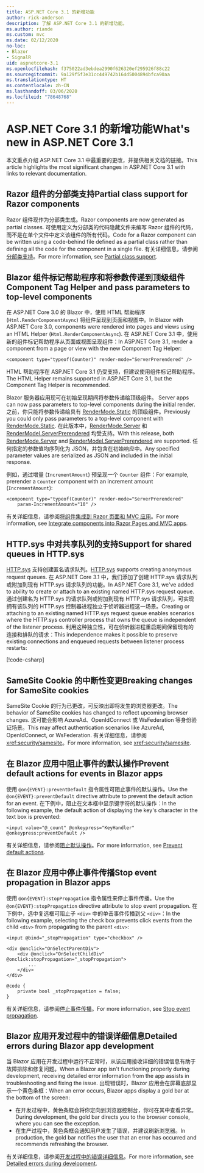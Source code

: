 ```yaml
---
title: ASP.NET Core 3.1 的新增功能
author: rick-anderson
description: 了解 ASP.NET Core 3.1 的新增功能。
ms.author: riande
ms.custom: mvc
ms.date: 02/12/2020
no-loc:
- Blazor
- SignalR
uid: aspnetcore-3.1
ms.openlocfilehash: f375022ad3ebdea2990f626320ef295926f88c22
ms.sourcegitcommit: 9a129f5f3e31cc449742b164d5004894bfca90aa
ms.translationtype: HT
ms.contentlocale: zh-CN
ms.lasthandoff: 03/06/2020
ms.locfileid: "78648768"
---
```

# <a name="whats-new-in-aspnet-core-31"></a><span data-ttu-id="50f28-103">ASP.NET Core 3.1 的新增功能</span><span class="sxs-lookup"><span data-stu-id="50f28-103">What's new in ASP.NET Core 3.1</span></span>

<span data-ttu-id="50f28-104">本文重点介绍 ASP.NET Core 3.1 中最重要的更改，并提供相关文档的链接。</span><span class="sxs-lookup"><span data-stu-id="50f28-104">This article highlights the most significant changes in ASP.NET Core 3.1 with links to relevant documentation.</span></span>

## <a name="partial-class-support-for-razor-components"></a><span data-ttu-id="50f28-105">Razor 组件的分部类支持</span><span class="sxs-lookup"><span data-stu-id="50f28-105">Partial class support for Razor components</span></span>

<span data-ttu-id="50f28-106">Razor 组件现作为分部类生成。</span><span class="sxs-lookup"><span data-stu-id="50f28-106">Razor components are now generated as partial classes.</span></span> <span data-ttu-id="50f28-107">可使用定义为分部类的代码隐藏文件来编写 Razor 组件的代码，而不是在单个文件中定义该组件的所有代码。</span><span class="sxs-lookup"><span data-stu-id="50f28-107">Code for a Razor component can be written using a code-behind file defined as a partial class rather than defining all the code for the component in a single file.</span></span> <span data-ttu-id="50f28-108">有关详细信息，请参阅[分部类支持](xref:blazor/components#partial-class-support)。</span><span class="sxs-lookup"><span data-stu-id="50f28-108">For more information, see [Partial class support](xref:blazor/components#partial-class-support).</span></span>

## <a name="opno-locblazor-component-tag-helper-and-pass-parameters-to-top-level-components"></a>Blazor<span data-ttu-id="50f28-109"> 组件标记帮助程序和将参数传递到顶级组件</span><span class="sxs-lookup"><span data-stu-id="50f28-109"> Component Tag Helper and pass parameters to top-level components</span></span>

<span data-ttu-id="50f28-110">在 ASP.NET Core 3.0 的 Blazor 中，使用 HTML 帮助程序 (`Html.RenderComponentAsync`) 将组件呈现到页面和视图中。</span><span class="sxs-lookup"><span data-stu-id="50f28-110">In Blazor with ASP.NET Core 3.0, components were rendered into pages and views using an HTML Helper (`Html.RenderComponentAsync`).</span></span> <span data-ttu-id="50f28-111">在 ASP.NET Core 3.1 中，使用新的组件标记帮助程序从页面或视图呈现组件：</span><span class="sxs-lookup"><span data-stu-id="50f28-111">In ASP.NET Core 3.1, render a component from a page or view with the new Component Tag Helper:</span></span>

```cshtml
<component type="typeof(Counter)" render-mode="ServerPrerendered" />
```

<span data-ttu-id="50f28-112">HTML 帮助程序在 ASP.NET Core 3.1 仍受支持，但建议使用组件标记帮助程序。</span><span class="sxs-lookup"><span data-stu-id="50f28-112">The HTML Helper remains supported in ASP.NET Core 3.1, but the Component Tag Helper is recommended.</span></span>

Blazor<span data-ttu-id="50f28-113"> 服务器应用现可在初始呈现期间将参数传递给顶级组件。</span><span class="sxs-lookup"><span data-stu-id="50f28-113"> Server apps can now pass parameters to top-level components during the initial render.</span></span> <span data-ttu-id="50f28-114">之前，你只能将参数传递给具有 [RenderMode.Static](xref:Microsoft.AspNetCore.Mvc.Rendering.RenderMode.Static) 的顶级组件。</span><span class="sxs-lookup"><span data-stu-id="50f28-114">Previously you could only pass parameters to a top-level component with [RenderMode.Static](xref:Microsoft.AspNetCore.Mvc.Rendering.RenderMode.Static).</span></span> <span data-ttu-id="50f28-115">在此版本中，[RenderMode.Server](xref:Microsoft.AspNetCore.Mvc.Rendering.RenderMode.Server) 和 [RenderModel.ServerPrerendered](xref:Microsoft.AspNetCore.Mvc.Rendering.RenderMode.ServerPrerendered) 均受支持。</span><span class="sxs-lookup"><span data-stu-id="50f28-115">With this release, both [RenderMode.Server](xref:Microsoft.AspNetCore.Mvc.Rendering.RenderMode.Server) and [RenderModel.ServerPrerendered](xref:Microsoft.AspNetCore.Mvc.Rendering.RenderMode.ServerPrerendered) are supported.</span></span> <span data-ttu-id="50f28-116">任何指定的参数值均序列化为 JSON，并包含在初始响应中。</span><span class="sxs-lookup"><span data-stu-id="50f28-116">Any specified parameter values are serialized as JSON and included in the initial response.</span></span>

<span data-ttu-id="50f28-117">例如，通过增量 (`IncrementAmount`) 预呈现一个 `Counter` 组件：</span><span class="sxs-lookup"><span data-stu-id="50f28-117">For example, prerender a `Counter` component with an increment amount (`IncrementAmount`):</span></span>

```cshtml
<component type="typeof(Counter)" render-mode="ServerPrerendered" 
    param-IncrementAmount="10" />
```

<span data-ttu-id="50f28-118">有关详细信息，请参阅[将组件集成到 Razor 页面和 MVC 应用](xref:blazor/integrate-components)。</span><span class="sxs-lookup"><span data-stu-id="50f28-118">For more information, see [Integrate components into Razor Pages and MVC apps](xref:blazor/integrate-components).</span></span>

## <a name="support-for-shared-queues-in-httpsys"></a><span data-ttu-id="50f28-119">HTTP.sys 中对共享队列的支持</span><span class="sxs-lookup"><span data-stu-id="50f28-119">Support for shared queues in HTTP.sys</span></span>

<span data-ttu-id="50f28-120">[HTTP.sys](xref:fundamentals/servers/httpsys) 支持创建匿名请求队列。</span><span class="sxs-lookup"><span data-stu-id="50f28-120">[HTTP.sys](xref:fundamentals/servers/httpsys) supports creating anonymous request queues.</span></span> <span data-ttu-id="50f28-121">在 ASP.NET Core 3.1 中，我们添加了创建 HTTP.sys 请求队列或附加到现有 HTTP.sys 请求队列的功能。</span><span class="sxs-lookup"><span data-stu-id="50f28-121">In ASP.NET Core 3.1, we've added to ability to create or attach to an existing named HTTP.sys request queue.</span></span> <span data-ttu-id="50f28-122">通过创建名为 HTTP.sys 的请求队列或附加到现有 HTTP.sys 请求队列，可实现拥有该队列的 HTTP.sys 控制器进程独立于侦听器进程这一场景。</span><span class="sxs-lookup"><span data-stu-id="50f28-122">Creating or attaching to an existing named HTTP.sys request queue enables scenarios where the HTTP.sys controller process that owns the queue is independent of the listener process.</span></span> <span data-ttu-id="50f28-123">利用这种独立性，可在侦听器进程重启期间保留现有的连接和排队的请求：</span><span class="sxs-lookup"><span data-stu-id="50f28-123">This independence makes it possible to preserve existing connections and enqueued requests between listener process restarts:</span></span>

[!code-csharp[](sample/Program.cs?name=snippet)]

## <a name="breaking-changes-for-samesite-cookies"></a><span data-ttu-id="50f28-124">SameSite Cookie 的中断性变更</span><span class="sxs-lookup"><span data-stu-id="50f28-124">Breaking changes for SameSite cookies</span></span>

<span data-ttu-id="50f28-125">SameSite Cookie 的行为已更改，可反映出即将发生的浏览器更改。</span><span class="sxs-lookup"><span data-stu-id="50f28-125">The behavior of SameSite cookies has changed to reflect upcoming browser changes.</span></span> <span data-ttu-id="50f28-126">这可能会影响 AzureAd、OpenIdConnect 或 WsFederation 等身份验证场景。</span><span class="sxs-lookup"><span data-stu-id="50f28-126">This may affect authentication scenarios like AzureAd, OpenIdConnect, or WsFederation.</span></span> <span data-ttu-id="50f28-127">有关详细信息，请参阅 <xref:security/samesite>。</span><span class="sxs-lookup"><span data-stu-id="50f28-127">For more information, see <xref:security/samesite>.</span></span>

## <a name="prevent-default-actions-for-events-in-opno-locblazor-apps"></a><span data-ttu-id="50f28-128">在 Blazor 应用中阻止事件的默认操作</span><span class="sxs-lookup"><span data-stu-id="50f28-128">Prevent default actions for events in Blazor apps</span></span>

<span data-ttu-id="50f28-129">使用 `@on{EVENT}:preventDefault` 指令属性可阻止事件的默认操作。</span><span class="sxs-lookup"><span data-stu-id="50f28-129">Use the `@on{EVENT}:preventDefault` directive attribute to prevent the default action for an event.</span></span> <span data-ttu-id="50f28-130">在下例中，阻止在文本框中显示键字符的默认操作：</span><span class="sxs-lookup"><span data-stu-id="50f28-130">In the following example, the default action of displaying the key's character in the text box is prevented:</span></span>

```razor
<input value="@_count" @onkeypress="KeyHandler" @onkeypress:preventDefault />
```

<span data-ttu-id="50f28-131">有关详细信息，请参阅[阻止默认操作](xref:blazor/event-handling#prevent-default-actions)。</span><span class="sxs-lookup"><span data-stu-id="50f28-131">For more information, see [Prevent default actions](xref:blazor/event-handling#prevent-default-actions).</span></span>

## <a name="stop-event-propagation-in-opno-locblazor-apps"></a><span data-ttu-id="50f28-132">在 Blazor 应用中停止事件传播</span><span class="sxs-lookup"><span data-stu-id="50f28-132">Stop event propagation in Blazor apps</span></span>

<span data-ttu-id="50f28-133">使用 `@on{EVENT}:stopPropagation` 指令属性来停止事件传播。</span><span class="sxs-lookup"><span data-stu-id="50f28-133">Use the `@on{EVENT}:stopPropagation` directive attribute to stop event propagation.</span></span> <span data-ttu-id="50f28-134">在下例中，选中复选框可阻止子 `<div>` 中的单击事件传播到父 `<div>`：</span><span class="sxs-lookup"><span data-stu-id="50f28-134">In the following example, selecting the check box prevents click events from the child `<div>` from propagating to the parent `<div>`:</span></span>

```razor
<input @bind="_stopPropagation" type="checkbox" />

<div @onclick="OnSelectParentDiv">
    <div @onclick="OnSelectChildDiv" @onclick:stopPropagation="_stopPropagation">
        ...
    </div>
</div>

@code {
    private bool _stopPropagation = false;
}
```

<span data-ttu-id="50f28-135">有关详细信息，请参阅[停止事件传播](xref:blazor/event-handling#stop-event-propagation)。</span><span class="sxs-lookup"><span data-stu-id="50f28-135">For more information, see [Stop event propagation](xref:blazor/event-handling#stop-event-propagation).</span></span>

## <a name="detailed-errors-during-opno-locblazor-app-development"></a><span data-ttu-id="50f28-136">Blazor 应用开发过程中的错误详细信息</span><span class="sxs-lookup"><span data-stu-id="50f28-136">Detailed errors during Blazor app development</span></span>

<span data-ttu-id="50f28-137">当 Blazor 应用在开发过程中运行不正常时，从该应用接收详细的错误信息有助于故障排除和修复问题。</span><span class="sxs-lookup"><span data-stu-id="50f28-137">When a Blazor app isn't functioning properly during development, receiving detailed error information from the app assists in troubleshooting and fixing the issue.</span></span> <span data-ttu-id="50f28-138">出现错误时，Blazor 应用会在屏幕底部显示一个黄色条框：</span><span class="sxs-lookup"><span data-stu-id="50f28-138">When an error occurs, Blazor apps display a gold bar at the bottom of the screen:</span></span>

* <span data-ttu-id="50f28-139">在开发过程中，黄色条框会将你定向到浏览器控制台，你可在其中查看异常。</span><span class="sxs-lookup"><span data-stu-id="50f28-139">During development, the gold bar directs you to the browser console, where you can see the exception.</span></span>
* <span data-ttu-id="50f28-140">在生产过程中，黄色条框会通知用户发生了错误，并建议刷新浏览器。</span><span class="sxs-lookup"><span data-stu-id="50f28-140">In production, the gold bar notifies the user that an error has occurred and recommends refreshing the browser.</span></span>

<span data-ttu-id="50f28-141">有关详细信息，请参阅[开发过程中的错误详细信息](xref:blazor/handle-errors#detailed-errors-during-development)。</span><span class="sxs-lookup"><span data-stu-id="50f28-141">For more information, see [Detailed errors during development](xref:blazor/handle-errors#detailed-errors-during-development).</span></span>
